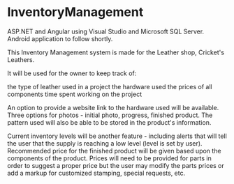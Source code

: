 # InventoryManagement

ASP.NET and Angular using Visual Studio and Microsoft SQL Server. Android application to follow shortly. 


This Inventory Management system is made for the Leather shop, Cricket's Leathers. 

It will be used for the owner to keep track of:

the type of leather used in a project 
the hardware used
the prices of all components
time spent working on the project 

An option to provide a website link to the hardware used will be available. Three options for photos - initial photo, progress, finished product. The pattern used will also be able to be stored in the product's information. 

Current inventory levels will be another feature - including alerts that will tell the user that the supply is reaching a low level (level is set by user). Recommended price for the finished product will be given based upon the components of the product. Prices will need to be provided for parts in order to suggest a proper price but the user may modify the parts prices or add a markup for customized stamping, special requests, etc.
